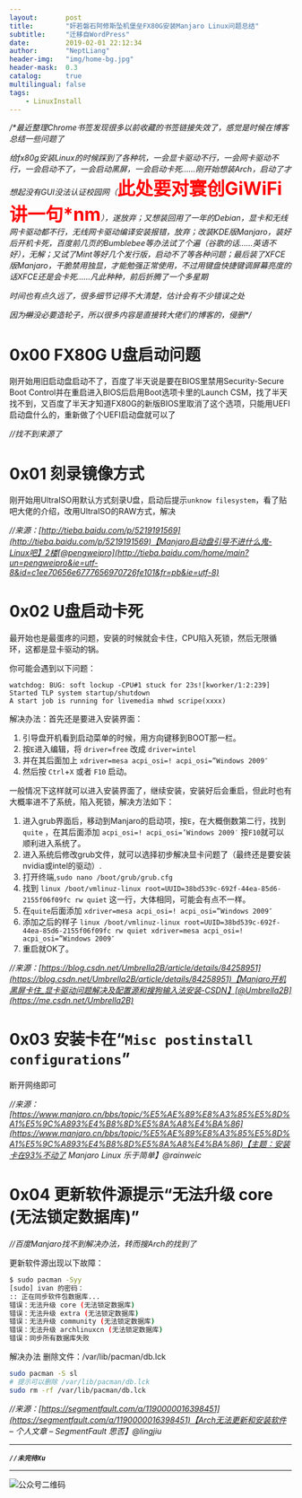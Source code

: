 ```yaml
---
layout:       post
title:        "奸若磐石阿修斯坠机堡垒FX80G安装Manjaro Linux问题总结"
subtitle:     "迁移自WordPress"
date:         2019-02-01 22:12:34
author:       "NeptLiang"
header-img:   "img/home-bg.jpg"
header-mask:  0.3
catalog:      true
multilingual: false
tags:
	- LinuxInstall
---
```



*/\*最近整理Chrome书签发现很多以前收藏的书签链接失效了，感觉是时候在博客总结一些问题了*

*给fx80g安装Linux的时候踩到了各种坑，一会显卡驱动不行，一会网卡驱动不行，一会启动不了，一会启动黑屏，一会启动卡死……刚开始想装Arch，启动了才想起没有GUI没法认证校园网（<span style="color: red; font-weight: bold; font-size: 32px; font-style:normal">此处要对寰创GiWiFi讲一句\*nm</span>），遂放弃；又想装回用了一年的Debian，显卡和无线网卡驱动都不行，无线网卡驱动编译安装报错，放弃；改装KDE版Manjaro，装好后开机卡死，百度前几页的Bumblebee等办法试了个遍（谷歌的话……英语不好），无解；又试了Mint等好几个发行版，启动不了等各种问题；最后装了XFCE版Manjaro，干脆禁用独显，才能勉强正常使用，不过用键盘快捷键调屏幕亮度的话XFCE还是会卡死……凡此种种，前后折腾了一个多星期*

*时间也有点久远了，很多细节记得不大清楚，估计会有不少错误之处*

*因为<span style="text-decoration: line-through">懒</span>没必要造轮子，所以很多内容是直接转大佬们的博客的，侵删\*/*

# 0x00 FX80G U盘启动问题

刚开始用旧启动盘启动不了，百度了半天说是要在BIOS里禁用Security-Secure Boot Control并在重启进入BIOS后启用Boot选项卡里的Launch CSM，找了半天找不到，又百度了半天才知道FX80G的新版BIOS里取消了这个选项，只能用UEFI启动盘什么的，重新做了个UEFI启动盘就可以了

*//找不到来源了*
 
# 0x01 刻录镜像方式

刚开始用UltraISO用默认方式刻录U盘，启动后提示`unknow filesystem`，看了贴吧大佬的介绍，改用UltraISO的RAW方式，解决

*//来源：[http://tieba.baidu.com/p/5219191569](http://tieba.baidu.com/p/5219191569)【Manjaro启动盘引导不进什么鬼-Linux吧】2楼[@pengweipro](http://tieba.baidu.com/home/main?un=pengweipro&ie=utf-8&id=c1ee70656e6777656970726fe101&fr=pb&ie=utf-8)*

# 0x02 U盘启动卡死

最开始也是最蛋疼的问题，安装的时候就会卡住，CPU陷入死锁，然后无限循环，这都是显卡驱动的锅。

你可能会遇到以下问题：

```
watchdog: BUG: soft lockup -CPU#1 stuck for 23s![kworker/1:2:239]
Started TLP system startup/shutdown
A start job is running for livemedia mhwd scripe(xxxx)
```

解决办法：首先还是要进入安装界面：

1. 引导盘开机看到启动菜单的时候，用方向键移到BOOT那一栏。
1. 按`E`进入编辑，将 `driver=free` 改成 `driver=intel`
1. 并在其后面加上 `xdriver=mesa acpi_osi=! acpi_osi=”Windows 2009″`
1. 然后按 `Ctrl`+`X` 或者 `F10` 启动。

一般情况下这样就可以进入安装界面了，继续安装，安装好后会重启，但此时也有大概率进不了系统，陷入死锁，解决方法如下：

1. 进入grub界面后，移动到Manjaro的启动项，按`E`，在大概倒数第二行，找到 `quite` ，在其后面添加 `acpi_osi=! acpi_osi=’Windows 2009′` 按`F10`就可以顺利进入系统了。
1. 进入系统后修改grub文件，就可以选择初步解决显卡问题了（最终还是要安装nvidia或intel的驱动）.
1. 打开终端,`sudo nano /boot/grub/grub.cfg`
1. 找到 `linux /boot/vmlinuz-linux root=UUID=38bd539c-692f-44ea-85d6-2155f06f09fc rw quiet` 这一行，大体相同，可能会有点不一样。
1. 在`quite`后面添加 `xdriver=mesa acpi_osi=! acpi_osi=”Windows 2009″`
1. 添加之后的样子 `linux /boot/vmlinuz-linux root=UUID=38bd539c-692f-44ea-85d6-2155f06f09fc rw quiet xdriver=mesa acpi_osi=! acpi_osi=”Windows 2009″`
1. 重启就OK了。

*//来源：[https://blog.csdn.net/Umbrella2B/article/details/84258951](https://blog.csdn.net/Umbrella2B/article/details/84258951)【Manjaro开机黑屏卡住_显卡驱动问题解决及配置源和搜狗输入法安装-CSDN】[@Umbrella2B](https://me.csdn.net/Umbrella2B)*

# 0x03 安装卡在“`Misc postinstall configurations`”

断开网络即可

*//来源：[https://www.manjaro.cn/bbs/topic/%E5%AE%89%E8%A3%85%E5%8D%A1%E5%9C%A893%E4%B8%8D%E5%8A%A8%E4%BA%86](https://www.manjaro.cn/bbs/topic/%E5%AE%89%E8%A3%85%E5%8D%A1%E5%9C%A893%E4%B8%8D%E5%8A%A8%E4%BA%86)【主题：安装卡在93%不动了  Manjaro Linux 乐于简单】@rainweic*
 
# 0x04 更新软件源提示“无法升级 core (无法锁定数据库)”

*//百度Manjaro找不到解决办法，转而搜Arch的找到了*

更新软件源出现以下故障：

```sh
$ sudo pacman -Syy
[sudo] ivan 的密码：
:: 正在同步软件包数据库...
错误：无法升级 core (无法锁定数据库)
错误：无法升级 extra (无法锁定数据库)
错误：无法升级 community (无法锁定数据库)
错误：无法升级 archlinuxcn (无法锁定数据库)
错误：同步所有数据库失败
```

解决办法
删除文件：/var/lib/pacman/db.lck

```sh
sudo pacman -S sl
# 提示可以删除 /var/lib/pacman/db.lck
sudo rm -rf /var/lib/pacman/db.lck
```

*//来源：[https://segmentfault.com/a/1190000016398451](https://segmentfault.com/a/1190000016398451)【Arch无法更新和安装软件 – 个人文章 – SegmentFault 思否】@lingjiu*


---

***`//未完待Xu`***

---


![公众号二维码](https://neptliang.github.io/img/Article/WeChatBlog.png)